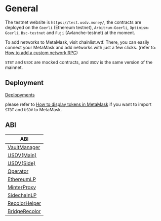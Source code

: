 # General

The testnet website is `https://test.usdv.money/`, the contracts are deployed on the `Goerli` (Ethereum testnet), `Arbitrum-Goerli`, `Optimism-Goerli`, `Bsc-testnet` and `Fuji` (Avlanche-testnet) at the moment.

To add networks to MetaMask, visit chainlist.wtf. There, you can easily connect your MetaMask and add networks with just a few clicks. (refer to: [How to add a custom network RPC](https://support.metamask.io/hc/en-us/articles/360043227612-How-to-add-a-custom-network-RPC))

`STBT` and `USDC` are mocked contracts, and `USDV` is the same version of the mainnet.

## Deployment

[Deplopyments](../contracts/deployments.md)

please refer to [How to display tokens in MetaMask](https://support.metamask.io/hc/en-us/articles/360015489031-How-to-display-tokens-in-MetaMask#h_01FWH492CHY60HWPC28RW0872H) if you want to import `STBT` and `USDV` to MetaMask.

## ABI

| ABI                                                        |
| ---------------------------------------------------------- |
| [VaultManager](../.gitbook/assets/abis/VaultManager.abi)   |
| [USDV(Main)](../.gitbook/assets/abis/USDVMain.abi)         |
| [USDV(Side)](../.gitbook/assets/abis/USDVSide.abi)         |
| [Operator](../.gitbook/assets/abis/Operator.abi)           |
| [EthereumLP](../.gitbook/assets/abis/EthereumLP.abi)       |
| [MinterProxy](../.gitbook/assets/abis/MinterProxy.abi)     |
| [SidechainLP](../.gitbook/assets/abis/SidechainLP.abi)     |
| [RecolorHelper](../.gitbook/assets/abis/RecolorHelper.abi) |
| [BridgeRecolor](../.gitbook/assets/abis/BridgeRecolor.abi) |
